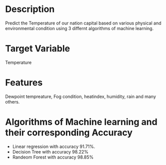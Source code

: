  # Description
 Predict the Temperature of our nation capital based on various physical and environmental condition using 3 differnt algorithms of machine learning.
 
 # Target Variable
 Temperature
 
 # Features
 Dewpoint tempreature, Fog condition, heatindex, humidity, rain and many others.
 
 # Algorithms of Machine learning and their corresponding Accuracy
 * Linear regression with accuracy 91.71%.
 * Decision Tree with accuracy 98.22%
 * Randeom Forest with accuracy 98.85%
